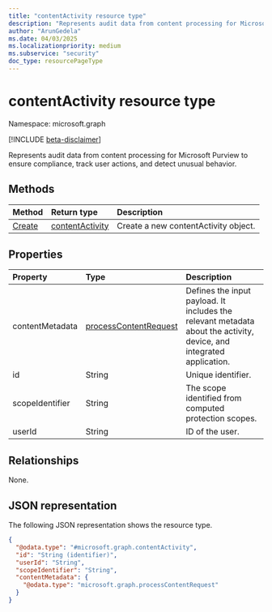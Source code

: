 ```yaml
---
title: "contentActivity resource type"
description: "Represents audit data from content processing for Microsoft Purview to ensure compliance, track user actions, and detect unusual behavior."
author: "ArunGedela"
ms.date: 04/03/2025
ms.localizationpriority: medium
ms.subservice: "security"
doc_type: resourcePageType
---
```


# contentActivity resource type

Namespace: microsoft.graph

[!INCLUDE [beta-disclaimer](../../includes/beta-disclaimer.md)]

Represents audit data from content processing for Microsoft Purview to ensure compliance, track user actions, and detect unusual behavior.

## Methods

|Method|Return type|Description|
|:---|:---|:---|
|[Create](../api/activitiescontainer-post-contentactivities.md)|[contentActivity](../resources/contentactivity.md)|Create a new contentActivity object.|

## Properties

|Property|Type|Description|
|:---|:---|:---|
|contentMetadata|[processContentRequest](../resources/processcontentrequest.md)|Defines the input payload. It includes the relevant metadata about the activity, device, and integrated application.|
|id|String|Unique identifier.|
|scopeIdentifier|String|The scope identified from computed protection scopes.|
|userId|String|ID of the user.|

## Relationships

None.

## JSON representation

The following JSON representation shows the resource type.
<!-- {
  "blockType": "resource",
  "keyProperty": "id",
  "@odata.type": "microsoft.graph.contentActivity",
  "baseType": "microsoft.graph.entity",
  "openType": false
}
-->
``` json
{
  "@odata.type": "#microsoft.graph.contentActivity",
  "id": "String (identifier)",
  "userId": "String",
  "scopeIdentifier": "String",
  "contentMetadata": {
    "@odata.type": "microsoft.graph.processContentRequest"
  }
}
```
